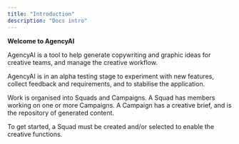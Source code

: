 ```yaml
---
title: "Introduction"
description: "Docs intro"
---
```


**Welcome to AgencyAI**

AgencyAI is a tool to help generate copywriting and graphic ideas for creative teams, and manage the creative workflow.

AgencyAI is in an alpha testing stage to experiment with new features, collect feedback and requirements, and to stabilise
the application.

Work is organised into Squads and Campaigns. A Squad has members working on one or more Campaigns. A Campaign has a creative
brief, and is the repository of generated content.

To get started, a Squad must be created and/or selected to enable the creative functions.
